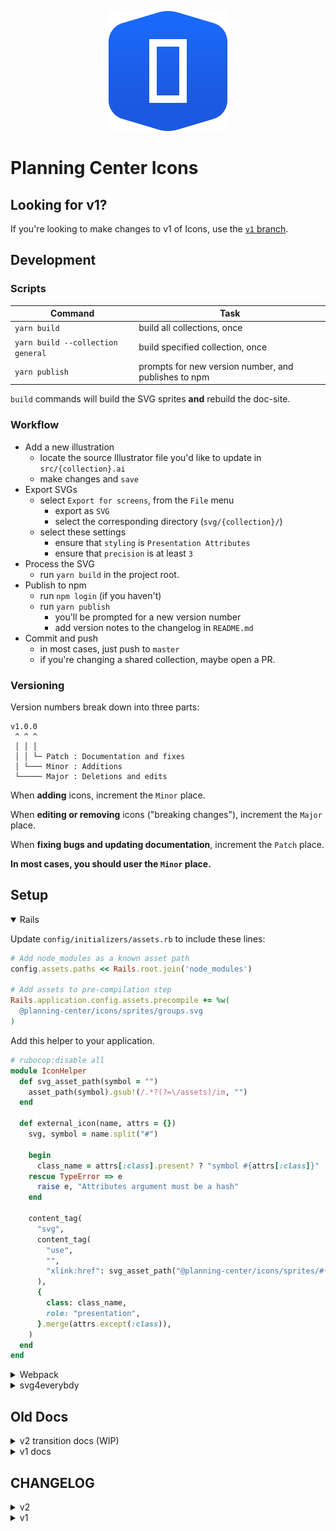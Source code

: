 <div style="text-align: center">

![](./logo.svg)

</div>

# Planning Center Icons

## Looking for v1?

If you're looking to make changes to v1 of Icons, use the [`v1` branch](https://github.com/planningcenter/icons/tree/v1).

## Development

### Scripts

| Command                           | Task                                                 |
| --------------------------------- | ---------------------------------------------------- |
| `yarn build`                      | build all collections, once                          |
| `yarn build --collection general` | build specified collection, once                     |
| `yarn publish`                    | prompts for new version number, and publishes to npm |

`build` commands will build the SVG sprites **and** rebuild the doc-site.

### Workflow

* Add a new illustration
  * locate the source Illustrator file you'd like to update in `src/{collection}.ai`
  * make changes and `save`
* Export SVGs
  * select `Export for screens`, from the `File` menu
    - export as `SVG`
    - select the corresponding directory (`svg/{collection}/`)
  * select these settings
    - ensure that `styling` is `Presentation Attributes`
    - ensure that `precision` is at least `3`
* Process the SVG
  * run `yarn build` in the project root.
* Publish to npm
  * run `npm login` (if you haven't)
  * run `yarn publish`
    - you'll be prompted for a new version number
    - add version notes to the changelog in `README.md`
* Commit and push
  * in most cases, just push to `master`
  * if you're changing a shared collection, maybe open a PR.

### Versioning

Version numbers break down into three parts:

```
v1.0.0
 ^ ^ ^
 │ │ │
 │ │ └─ Patch : Documentation and fixes
 │ └─── Minor : Additions
 └───── Major : Deletions and edits
```

When **adding** icons, increment the `Minor` place.

When **editing or removing** icons ("breaking changes"), increment the `Major` place.

When **fixing bugs and updating documentation**, increment the `Patch` place.

**In most cases, you should user the `Minor` place.**

## Setup

<details open>
<summary>Rails</summary>

Update `config/initializers/assets.rb` to include these lines:

```rb
# Add node_modules as a known asset path
config.assets.paths << Rails.root.join('node_modules')

# Add assets to pre-compilation step
Rails.application.config.assets.precompile += %w(
  @planning-center/icons/sprites/groups.svg
)
```

Add this helper to your application.

```rb
# rubocop:disable all
module IconHelper
  def svg_asset_path(symbol = "")
    asset_path(symbol).gsub!(/.*?(?=\/assets)/im, "")
  end

  def external_icon(name, attrs = {})
    svg, symbol = name.split("#")

    begin
      class_name = attrs[:class].present? ? "symbol #{attrs[:class]}" : "symbol"
    rescue TypeError => e
      raise e, "Attributes argument must be a hash"
    end

    content_tag(
      "svg",
      content_tag(
        "use",
        "",
        "xlink:href": svg_asset_path("@planning-center/icons/sprites/#{svg.gsub(/\.svg/, "")}##{symbol}"),
      ),
      {
        class: class_name,
        role: "presentation",
      }.merge(attrs.except(:class)),
    )
  end
end
```

</details>

<details>
<summary>Webpack</summary>

Run `yarn add file-loader`.

Once installed add it to your existing `config/webpacker/environments` config, for handling the `svg` filetype:

```js
const { environment } = require("@rails/webpacker");

environment.loaders.append("file", {
  test: /\.svg$/,
  use: [
    {
      loader: "file-loader"
    }
  ]
});

module.exports = environment;
```

Run `bin/webpack-dev-server` to get fresh assets in development.

</details>

<details>
<summary>svg4everybdy</summary>

Add `svg4everybody` to your project, to polyfill support for older browsers.

Then require and initialize the code for `turbolinks:load` and `modal:load` events.

```js
import jQuery from "jquery";
import svg4everybody from "svg4everybody";

jQuery(document).on("turbolinks:load modal:load", () => svg4everybody());
```

</details>

## Old Docs

<details>
<summary>v2 transition docs (WIP)</summary>

## v2 TRANSITION

Changes are in progress for icons.
Here's what's going down and how it impacts you.

### What we're after

Right now Icons handles the mapping between SVGs and each platform.
It's a 1:1 relationship.
Our goal is that icons will be platform agnostic.
You could use them in any framework or no framework at all.

Icons@v2 is a transitional version where we'll contiuen to build SVGs and platform mappings.
But we're focusing on using SVGs and SVG sprites/stacks as the primary API.

### External Resource SVG

This will be the new implementation API:

```html
<svg>
  <use xlink:href="./path/to/svg/sprite.svg#right-arrow"></use>
</svg>
```

It's just web standards.

### Challenges

The external resource SVG standard is not seemlessly integrated for our target browsers.

For example, IE11 does not support them at all.
We're using SVG4Everybody.js to solve that.

Safari doesn't support the latest `<use href="...">` syntax (no `xlink:`).
So, we'll be using the old syntax to cover that.

Accessibility is always verbose and this setup forces that onto the implementing developer.
We'll continue to ship helpersand components that abstract those details.

### App integration

These changes will move mapping into apps.

#### Rails

Here's a sample implementation of the Rails helper for using cached external resource SVGs.

```rb
def external_icon(name, attrs = {})
  svg, symbol = name.split("#")

  content_tag(
    "svg",
    content_tag(
      "use",
      "",
      {
        href: asset_path("@planning-center/icons/sprites/#{svg}") + "##{symbol}"
      }
    ),
    {
      class: class_name,
      role: "presentation",
    }.merge(attrs.except(:class))
  )
end
```

#### React/Webpacker

Here's a sample implementation of a React component using `file-loader` with `@rails/webpacker`.
Though, there are an assortment of methods that could be configured via Webpack.

```jsx
import general from "@planning-center/icons/sprites/general.svg";

const icons = { general };

const TestingIcons = ({ symbol: s, className, ...platformProps }) => {
  const [collection, symbol] = s.replace(".svg", "").split("#");

  return (
    <svg
      className={cx("symbol", className)}
      role="presentation"
      {...platformProps}
    >
      <use href={`${icons[collection]}#${symbol}`} />
    </svg>
  );
};
```

</details>

<details>
<summary>v1 docs</summary>

## Installation and Usage

### Add an icon

_Assumes you've [cloned the planningcenter/icons for development.](#development)_

* run `yarn start` in the root of the project
* locate the source Illustrator file you'd like to update in `src/{app/collection}`
* make changes and `save`
* select `Export for screens`, from the `File` menu
  * export as `SVG`
  * select the corresponding `svg/{app/collection}` directory
  * unsure that `precision` is at least `3`
* type `Control-c` in your terminal to kill the watch script
* publish to npm
  * in terminal, navigate to the `icons` project
  * `npm login` (if you haven't)
  * `yarn publish`
    * you'll be prompted for a new version number
    * add version notes to the changelog in `README.md`
* commit and push
  * in most cases, just push to `master`
  * if you're changing a shared collection, maybe open a PR.

### Installation and updates

`yarn add "planningcenter/icons"`

If installed, this should bump the `yarn.lock` file to the latest master.

### Additional Rails Installation

For use with Sprockets and Rails views,
this line must be added to `application.rb`.
It tells Rails that `node_modules` is a place assets can be found.

```rb
config.assets.paths << Rails.root.join('node_modules')
```

### Development

* clone [planningcenter/icons](https://github.com/planningcenter/icons)
* run `yarn` in the project root

### Usage

#### React Components

##### Node (ESM)

```js
import ChevronDown from "@planning-center/icons/components/interfaces/ChevronDown";

const MyApp = () => (
  <div>
    <ChevronDown />
  </div>
);
```

#### Sprockets (Global)

_It's strongly recommended that you use
[safe_global.js](./examples/safe_global.js) to guarantee that missing global
icons do not interrupt rendering._

```js
// appliction.js
//= require "@planning-center/icons/interfaces/ChevronDown"
```

```js
// SomeComponent.js
const MyApp = () => (
  <div>
    <InterfacesIcon.ChevronDown />
  </div>
);
```

#### Rails

_Requires helper in [icon_helper.rb](./examples/icon_helper.rb)._

```erb
<%= icon("interfaces/chevron-down") %>
```

</details>

## CHANGELOG

<details>
<summary>v2</summary>

#### v2.0.0-12
* [FIX]: re-export envelope icon from `general`

#### v2.0.0-10
* [FIX]: re-export `general` set of icons (now without padding)

#### v2.0.0-7-8 & v2.0.0-9
* [FIX]: strip fill colors from all icons


* [FIX]: make sure svg fill colors get stripped from groups-icon and groups-logo in `groups`

#### v2.0.0-6
* [FEAT]: add groups logo icon and groups icon to `groups`

#### v2.0

</details>

<details>
<summary>v1</summary>

#### v1.8.2

* [FEAT]: fix to history icon to `people`

#### v1.8.1

* [FEAT]: add history icon to `people`

#### v1.8.0

* [FIX]: add `/css` directory back into published `files`

#### v1.7.6

* [TEST]: adding icon to `groups` for testing new scripts

#### v1.7.5

* [TEST]: validating now `yarn`-based instructions

#### v1.7.4

* [FEAT]: add bgcheck-status-clear icon to `people`
* [FEAT]: add bgcheck-status-expired icon to `people`
* [FEAT]: add bgcheck-status-none icon to `people`
* [FEAT]: add bgcheck-status-notclear icon to `people`
* [FEAT]: add bgcheck-status-pending icon to `people`
* [FEAT]: add bgcheck-status-unknown icon to `people`

#### v1.7.3

* [FEAT]: add person-arrow icon to `people`

#### v1.7.2

* [FEAT]: add duplicate icon to `services`

#### v1.7.1

* [FEAT]: add advance icon to `people`

#### v1.7.0

* [FEAT]: add forms icons to `people`

#### v1.5.7

* [FIX]: add filter icon in `interfaces`

#### v1.5.6

* [FIX]: fix export icon in `interfaces`

#### v1.5.4

* [FEAT]: add export icon to `interfaces`

#### v1.5.3

* [FEAT]: add payment-sources icon to `giving`

#### v1.5.2

* [FIX]: make public on org NPM registry

#### v1.5.1

* [FEAT]: add person-remove icon to `groups`

#### v1.5.0

* [FEAT]: add apple, windows, android and linux to `check-ins`

#### v1.4.0

* [FEAT]: add icon to `check-ins/microsoft-edge`

#### v1.2.0

* [FEAT]: add collection `resources`

#### v1.1.0

* [FEAT]: add icon `people/new-pencil`
* [FEAT]: add `yarn start` script

#### v1.0.1

* [FIX]: remove duplicate layers from Groups source and exports.

<details>
